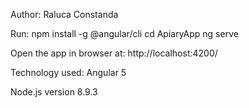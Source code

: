 Author: Raluca Constanda

Run:
	npm install -g @angular/cli
	cd ApiaryApp
	ng serve
	
Open the app in browser at:
http://localhost:4200/

Technology used: 
Angular 5

Node.js version 8.9.3
